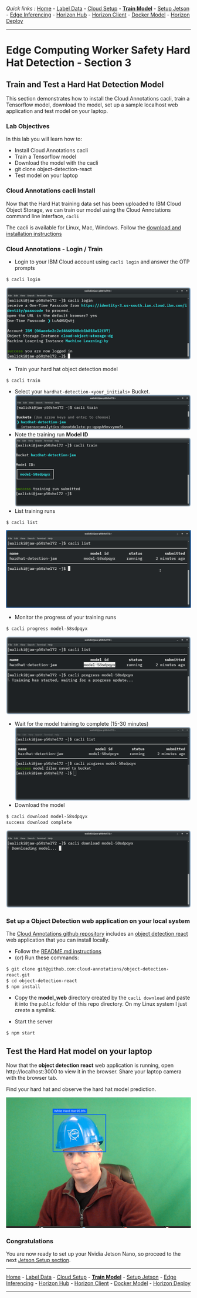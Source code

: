 *Quick links :*
[Home](/README.md) - [Label Data](/part1/LABEL.md) - [Cloud Setup](/part1/CLOUDSETUP.md) - [**Train Model**](/part1/TRAIN.md) - [Setup Jetson](/part2/JETSON.md) - [Edge Inferencing](/part2/EDGEINFER.md) - [Horizon Hub](/part3/HZNHUB.md) - [Horizon Client](/part3/HZNCLIENT.md) - [Docker Model](/part4/DOCKERMODEL.md) - [Horizon Deploy](/part4/HZNDEPLOY.md)
***

# Edge Computing Worker Safety Hard Hat Detection - Section 3

## Train and Test a Hard Hat Detection Model

This section demonstrates how to install the Cloud Annotations cacli, train a Tensorflow model, download the model, set up a sample localhost web application and test model on your laptop.

### Lab Objectives

In this lab you will learn how to:

- Install Cloud Annotations cacli
- Train a Tensorflow model
- Download the model with the cacli
- git clone object-detection-react
- Test model on your laptop

### Cloud Annotations cacli Install

Now that the Hard Hat training data set has been uploaded to IBM Cloud Object Storage, we can train our model using the Cloud Annotations command line interface, ```cacli```

The cacli is available for Linux, Mac, Windows.  Follow the [download and installation instructions](https://cloud.annotations.ai/docs#installing-the-cli)

### Cloud Annotations - Login / Train

- Login to your IBM Cloud account using ```cacli login``` and answer the OTP prompts
```
$ cacli login
```
  ![cacli login](/images/cacli-login.png)

- Train your hard hat object detection model
```
$ cacli train
```
- Select your ```hardhat-detection-<your_initials>``` Bucket.
  ![cacli train](/images/cacli-train1.png)
- Note the training run **Model ID**  
  ![cacli train](/images/cacli-train2.png)
- List training runs
```
$ cacli list
```
  ![cacli list](/images/cacli-list.png)
- Monitor the progress of your training runs
```
$ cacli progress model-58sdpqyx
```
  ![cacli progress](/images/cacli-progress.png)
- Wait for the model training to complete (15-30 minutes)
  ![cacli complete](/images/cacli-complete.png)
- Download the model
```
$ cacli download model-58sdpqyx
success download complete
```
  ![cacli download](/images/cacli-download.png)

### Set up a Object Detection web application on your local system

The [Cloud Annotations github repository](https://github.com/cloud-annotations) includes an [object detection react](https://github.com/cloud-annotations/object-detection-react) web application that you can install locally.

- Follow the [README.md instructions](https://github.com/cloud-annotations/object-detection-react/blob/master/README.md)
- (or) Run these commands:
```
$ git clone git@github.com:cloud-annotations/object-detection-react.git
$ cd object-detection-react
$ npm install
```
- Copy the **model_web** directory created by the ```cacli download``` and paste it into the ```public``` folder of this repo directory.   On my Linux system I just create a symlink.

- Start the server
```
$ npm start
```

## Test the Hard Hat model on your laptop

Now that the **object detection react** web application is running, open http://localhost:3000 to view it in the browser. Share your laptop camera with the browser tab.

Find your hard hat and observe the hard hat model prediction.

![author with a hardhat](/images/Sample-HardHat-Detection-Author.png)

### Congratulations

You are now ready to set up your Nvidia Jetson Nano, so proceed to the next [Jetson Setup section](/part2/JETSON.md).

***
[Home](/README.md) - [Label Data](/part1/LABEL.md) - [Cloud Setup](/part1/CLOUDSETUP.md) - [**Train Model**](/part1/TRAIN.md) - [Setup Jetson](/part2/JETSON.md) - [Edge Inferencing](/part2/EDGEINFER.md) - [Horizon Hub](/part3/HZNHUB.md) - [Horizon Client](/part3/HZNCLIENT.md) - [Docker Model](/part4/DOCKERMODEL.md) - [Horizon Deploy](/part4/HZNDEPLOY.md)
***

